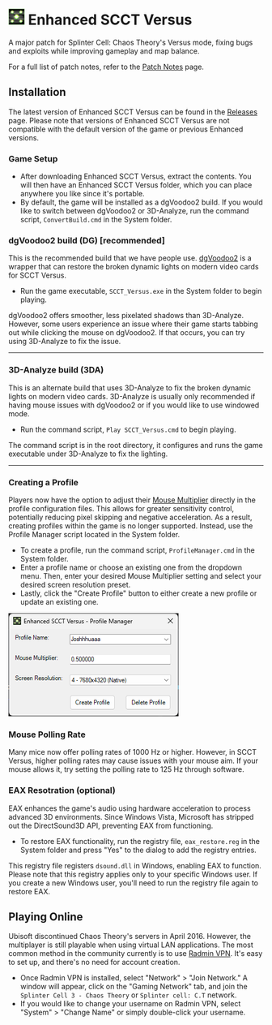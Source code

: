 # <img src="Images/icon.png" width="32"> Enhanced SCCT Versus
A major patch for Splinter Cell: Chaos Theory's Versus mode, fixing bugs and exploits while improving gameplay and map balance.

For a full list of patch notes, refer to the [Patch Notes](PatchNotes.md) page.

## Installation
The latest version of Enhanced SCCT Versus can be found in the [Releases](https://github.com/Joshhhuaaa/EnhancedSCCTVersus/releases) page. Please note that versions of Enhanced SCCT Versus are not compatible with the default version of the game or previous Enhanced versions.

### Game Setup
- After downloading Enhanced SCCT Versus, extract the contents. You will then have an Enhanced SCCT Versus folder, which you can place anywhere you like since it's portable.
- By default, the game will be installed as a dgVoodoo2 build. If you would like to switch between dgVoodoo2 or 3D-Analyze, run the command script, `ConvertBuild.cmd` in the System folder.

### dgVoodoo2 build (DG) [recommended]
This is the recommended build that we have people use. [dgVoodoo2](https://github.com/dege-diosg/dgVoodoo2) is a wrapper that can restore the broken dynamic lights on modern video cards for SCCT Versus.

- Run the game executable, `SCCT_Versus.exe` in the System folder to begin playing. 

dgVoodoo2 offers smoother, less pixelated shadows than 3D-Analyze. However, some users experience an issue where their game starts tabbing out while clicking the mouse on dgVoodoo2. If that occurs, you can try using 3D-Analyze to fix the issue.

---

### 3D-Analyze build (3DA)
This is an alternate build that uses 3D-Analyze to fix the broken dynamic lights on modern video cards. 3D-Analyze is usually only recommended if having mouse issues with dgVoodoo2 or if you would like to use windowed mode.

- Run the command script, `Play SCCT_Versus.cmd` to begin playing.

The command script is in the root directory, it configures and runs the game executable under 3D-Analyze to fix the lighting.

---

### Creating a Profile
Players now have the option to adjust their [Mouse Multiplier](MouseMultiplier.md) directly in the profile configuration files. This allows for greater sensitivity control, potentially reducing pixel skipping and negative acceleration. As a result, creating profiles within the game is no longer supported. Instead, use the Profile Manager script located in the System folder.

- To create a profile, run the command script, `ProfileManager.cmd` in the System folder.
- Enter a profile name or choose an existing one from the dropdown menu. Then, enter your desired Mouse Multiplier setting and select your desired screen resolution preset.
- Lastly, click the "Create Profile" button to either create a new profile or update an existing one.

<img src="Images/ProfileManager.png">

### Mouse Polling Rate
Many mice now offer polling rates of 1000 Hz or higher. However, in SCCT Versus, higher polling rates may cause issues with your mouse aim. If your mouse allows it, try setting the polling rate to 125 Hz through software.

### EAX Resotration (optional)
EAX enhances the game's audio using hardware acceleration to process advanced 3D environments. Since Windows Vista, Microsoft has stripped out the DirectSound3D API, preventing EAX from functioning.

- To restore EAX functionality, run the registry file, `eax_restore.reg` in the System folder and press "Yes" to the dialog to add the registry entries.

 This registry file registers `dsound.dll` in Windows, enabling EAX to function. Please note that this registry applies only to your specific Windows user. If you create a new Windows user, you'll need to run the registry file again to restore EAX.

 ## Playing Online
Ubisoft discontinued Chaos Theory's servers in April 2016. However, the multiplayer is still playable when using virtual LAN applications. The most common method in the community currently is to use [Radmin VPN](https://www.radmin-vpn.com/). It's easy to set up, and there's no need for account creation.

- Once Radmin VPN is installed, select "Network" > "Join Network." A window will appear, click on the "Gaming Network" tab, and join the `Splinter Cell 3 - Chaos Theory` or `Splinter cell: C.T` network.
- If you would like to change your username on Radmin VPN, select "System" > "Change Name" or simply double-click your username.
